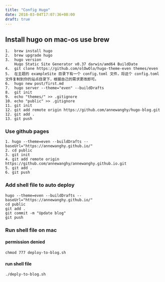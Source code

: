 ```yaml
---
title: "Config Hugo"
date: 2018-03-04T17:07:36+08:00
draft: true
---
```


## Install hugo on mac-os use brew

```
1.  brew install hugo
2.  brew upgrade hugo
3.  hugo version
    Hugo Static Site Generator v0.37 darwin/amd64 BuildDate
4.  git clone https://github.com/olOwOlo/hugo-theme-even themes/even
5.  在主题的 exampleSite 目录下有一个 config.toml 文件，将这个 config.toml 文件复制到你的站点目录下，根据自己的需求更改即可。
6.  hugo new post/first.md
7.  hugo server --theme="even" --buildDrafts
8.  git init
9.  echo "themes/" >> .gitignore
10. echo "public" >> .gitignore
11. git init
12. git add remote origin https://github.com/annewanghy/hugo-blog.git
12. git add .
13. git push
```

### Use github pages

```
1. hugo --theme=even --buildDrafts --baseUrl="https://annewanghy.github.io/"
2. cd public
3. git init
4. git add remote origin https://github.com/annewanghy/annewanghy.github.io.git
5. git add .
6. git push
```

### Add shell file to auto deploy

```shell
hugo --theme=even --buildDrafts --baseUrl="https://annewanghy.github.io/"
cd public
git add .
git commit -m "Update blog"
git push
```

### Run shell file on mac

#### permission denied

```
chmod 777 deploy-to-blog.sh
```

#### run shell file

```
./deply-to-blog.sh
```
